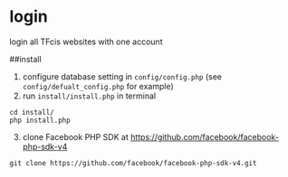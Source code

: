 # login
login all TFcis websites with one account

##install
1. configure database setting in `config/config.php` (see `config/defualt_config.php` for example)
2. run `install/install.php` in terminal
```
cd install/
php install.php
```
3. clone Facebook PHP SDK at https://github.com/facebook/facebook-php-sdk-v4
```
git clone https://github.com/facebook/facebook-php-sdk-v4.git
```
